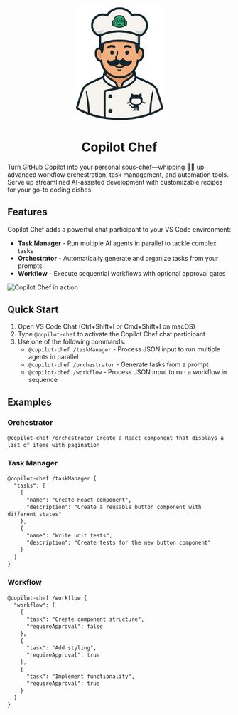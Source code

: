 <div align="center">
  <img src="images/icon-nobackground.png" alt="Copilot Chef Logo" width="200"/>
  <h1>Copilot Chef</h1>
</div>

Turn GitHub Copilot into your personal sous-chef—whipping 🧑‍🍳 up advanced workflow orchestration, task management, and automation tools. Serve up streamlined AI-assisted development with customizable recipes for your go-to coding dishes.

## Features

Copilot Chef adds a powerful chat participant to your VS Code environment:

- **Task Manager** - Run multiple AI agents in parallel to tackle complex tasks
- **Orchestrator** - Automatically generate and organize tasks from your prompts
- **Workflow** - Execute sequential workflows with optional approval gates

![Copilot Chef in action](images/screenshot.png)

## Quick Start

1. Open VS Code Chat (Ctrl+Shift+I or Cmd+Shift+I on macOS)
2. Type `@copilot-chef` to activate the Copilot Chef chat participant
3. Use one of the following commands:
   - `@copilot-chef /taskManager` - Process JSON input to run multiple agents in parallel
   - `@copilot-chef /orchestrator` - Generate tasks from a prompt
   - `@copilot-chef /workflow` - Process JSON input to run a workflow in sequence

## Examples

### Orchestrator

```
@copilot-chef /orchestrator Create a React component that displays a list of items with pagination
```

### Task Manager

```
@copilot-chef /taskManager {
  "tasks": [
    {
      "name": "Create React component",
      "description": "Create a reusable button component with different states"
    },
    {
      "name": "Write unit tests",
      "description": "Create tests for the new button component"
    }
  ]
}
```

### Workflow

```
@copilot-chef /workflow {
  "workflow": [
    {
      "task": "Create component structure",
      "requireApproval": false
    },
    {
      "task": "Add styling",
      "requireApproval": true
    },
    {
      "task": "Implement functionality",
      "requireApproval": true
    }
  ]
}
```
